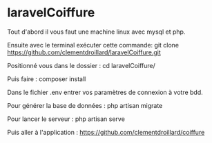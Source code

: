 # laravelCoiffure

Tout d'abord il vous faut une machine linux avec mysql et php.

Ensuite avec le terminal exécuter cette commande:
git clone https://github.com/clementdroillard/laravelCoiffure.git

Positionné vous dans le dossier : 
cd laravelCoiffure/

Puis faire :
composer install

Dans le fichier .env entrer vos paramètres de connexion à votre bdd.

Pour générer la base de données :
php artisan migrate

Pour lancer le serveur :
php artisan serve

Puis aller à l'application : 
https://github.com/clementdroillard/coiffure
